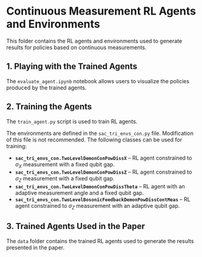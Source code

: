 # Continuous Measurement RL Agents and Environments  

This folder contains the RL agents and environments used to generate results for policies based on continuous measurements.  

## 1. Playing with the Trained Agents  

The `evaluate_agent.ipynb` notebook allows users to visualize the policies produced by the trained agents.  

## 2. Training the Agents  

The `train_agent.py` script is used to train RL agents.  

The environments are defined in the `sac_tri_envs_con.py` file. Modification of this file is not recommended. The following classes can be used for training:  

- **`sac_tri_envs_con.TwoLevelDemonConPowDissX`** – RL agent constrained to $\sigma_X$ measurement with a fixed qubit gap.  
- **`sac_tri_envs_con.TwoLevelDemonConPowDissZ`** – RL agent constrained to $\sigma_Z$ measurement with a fixed qubit gap.  
- **`sac_tri_envs_con.TwoLevelDemonConPowDissTheta`** – RL agent with an adaptive measurement angle and a fixed qubit gap.  
- **`sac_tri_envs_con.TwoLevelBosonicFeedbackDemonPowDissContMeas`** – RL agent constrained to $\sigma_Z$ measurement with an adaptive qubit gap.  

## 3. Trained Agents Used in the Paper  

The `data` folder contains the trained RL agents used to generate the results presented in the paper.  

